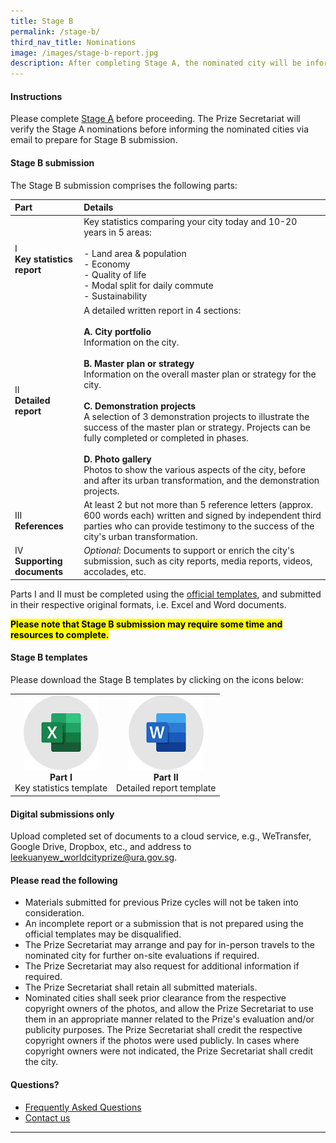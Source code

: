 ```yaml
---
title: Stage B
permalink: /stage-b/
third_nav_title: Nominations
image: /images/stage-b-report.jpg
description: After completing Stage A, the nominated city will be informed to prepare and submit a detailed report using the official report template.
---
```


#### **Instructions**

Please complete [Stage A](/stage-a) before proceeding. The Prize Secretariat will verify the Stage A nominations before informing the nominated cities via email to prepare for Stage B submission.

#### **Stage B submission**

The Stage B submission comprises the following parts: 

| Part | Details |
| :--- | :--- |
| I <br> **Key statistics report** | Key statistics comparing your city today and 10-20 years in 5 areas: <br><br> - Land area & population <br> - Economy <br> - Quality of life <br> - Modal split for daily commute <br> - Sustainability |
| II <br> **Detailed report** | A detailed written report in 4 sections: <br><br> **A. City portfolio** <br> Information on the city. <br><br> **B. Master plan or strategy** <br> Information on the overall master plan or strategy for the city. <br><br> **C. Demonstration projects** <br> A selection of 3 demonstration projects to illustrate the success of the master plan or strategy. Projects can be fully completed or completed in phases. <br><br> **D. Photo gallery** <br> Photos to show the various aspects of the city, before and after its urban transformation, and the demonstration projects. |
| III <br> **References** | At least 2 but not more than 5 reference letters (approx. 600 words each) written and signed by independent third parties who can provide testimony to the success of the city's urban transformation. | 
| IV <br> **Supporting documents** | _Optional_: Documents to support or enrich the city's submission, such as city reports, media reports, videos, accolades, etc. |

Parts I and II must be completed using the [official templates](#stage-b-templates), and submitted in their respective original formats, i.e. Excel and Word documents.

**<mark>Please note that Stage B submission may require some time and resources to complete.</mark>** 

#### **Stage B templates**

Please download the Stage B templates by clicking on the icons below: 

<table style="width: 100%;" border="0" cellpadding="10">
<tbody>
<tr>
<td style="text-align: center"><a href="https://www.google.com/"><img style="width: 120px;" src="/images/nominations/key-statistics.png" alt="Key statistics template" /></a><br><strong>Part I</strong><br>Key statistics template</td>
<td style="text-align: center"><a href="https://www.google.com/"><img style="width: 120px;" src="/images/nominations/detailed-report.png" alt="Detailed report" /></a><br><strong>Part II</strong><br>Detailed report template</td>
</tr>
</tbody>
</table>

#### **Digital submissions only**

Upload completed set of documents to a cloud service, e.g., WeTransfer, Google Drive, Dropbox, etc., and address to [leekuanyew_worldcityprize@ura.gov.sg](mailto:leekuanyew_worldcityprize@ura.gov.sg). 

#### **Please read the following**

- Materials submitted for previous Prize cycles will not be taken into consideration. 
- An incomplete report or a submission that is not prepared using the official templates may be disqualified. 
- The Prize Secretariat may arrange and pay for in-person travels to the nominated city for further on-site evaluations if required. 
- The Prize Secretariat may also request for additional information if required. 
- The Prize Secretariat shall retain all submitted materials. 
- Nominated cities shall seek prior clearance from the respective copyright owners of the photos, and allow the Prize Secretariat to use them in an appropriate manner related to the Prize's evaluation and/or publicity purposes. The Prize Secretariat shall credit the respective copyright owners if the photos were used publicly. In cases where copyright owners were not indicated, the Prize Secretariat shall credit the city. 
  
#### **Questions?**

- [Frequently Asked Questions](/faq/) 
- [Contact us](/feedback/)

---

[^1]: The link to download the official report template will be made available when nominations are open. 
